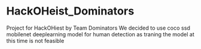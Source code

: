 # HackOHeist_Dominators
 Project for HackOHiest by Team Dominators
We decided to use coco ssd mobilenet deeplearning model for human detection as traning the model at this time is not feasible
